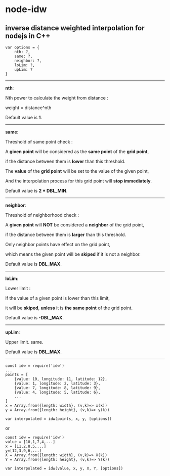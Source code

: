 # node-idw
inverse distance weighted interpolation for nodejs in C++
-----

````
var options = {
    nth: ?,
    same: ?,
    neighbor: ?,
    loLim: ?,
    upLim: ?
}
````
--------

**nth**: 

Nth power to calculate the weight from distance :

weight = distance^nth

Default value is **1**.

--------

**same**: 

Threshold of same point check : 

A **given point** will be considered as the **same point** of the **grid point**,

if the distance between them is **lower** than this threshold.

The **value** of the **grid point** will be set to the value of the given point,

And the interpolation process for this grid point will **stop immediately**.

Default value is **2 * DBL_MIN**.

--------


**neighbor**:

Threshold of neighborhood check :

A **given point** will **NOT** be considered a **neighbor** of the grid point,

if the distance between them is **larger** than this threshold.

Only neighbor points have effect on the grid point,

which means the given point will be **skiped** if it is not a neighbor.

Default value is **DBL_MAX**.

--------


**loLim**: 

Lower limit :

If the value of a given point is lower than this limit,
 
it will be **skiped**, **unless** it is **the same point** of the grid point.

Default value is **-DBL_MAX**.

--------

**upLim**: 

Upper limit. same.

Default value is **DBL_MAX**.

--------
````
const idw = require('idw')
...
points = [
    {value: 10, longitude: 11, latitude: 12},
    {value: 1, longitude: 2, latitude: 3},
    {value: 7, longitude: 8, latitude: 9},
    {value: 4, longitude: 5, latitude: 6},
    ...
]
x = Array.from({length: width}, (v,k)=> x(k))
y = Array.from({length: height}, (v,k)=> y(k))

var interpolated = idw(points, x, y, [options])
````

or


````
const idw = require('idw')
value = [10,1,7,4,...]
x = [11,2,8,5,...]
y=[12,3,9,6,...]
X = Array.from({length: width}, (v,k)=> X(k))
Y = Array.from({length: height}, (v,k)=> Y(k))

var interpolated = idw(value, x, y, X, Y, [options])
````

